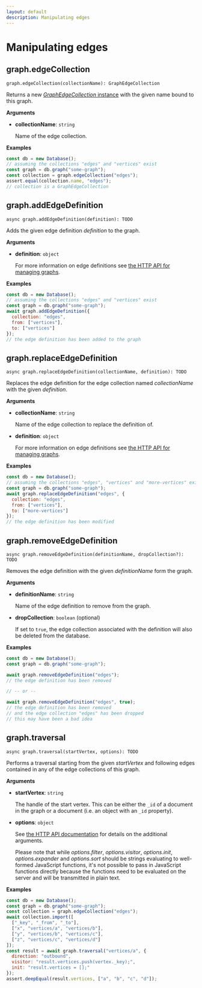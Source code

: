 ```yaml
---
layout: default
description: Manipulating edges
---
```

# Manipulating edges

## graph.edgeCollection

`graph.edgeCollection(collectionName): GraphEdgeCollection`

Returns a new [_GraphEdgeCollection_ instance](js-reference-graph-edge-collection.html) with
the given name bound to this graph.

**Arguments**

- **collectionName**: `string`

  Name of the edge collection.

**Examples**

```js
const db = new Database();
// assuming the collections "edges" and "vertices" exist
const graph = db.graph("some-graph");
const collection = graph.edgeCollection("edges");
assert.equal(collection.name, "edges");
// collection is a GraphEdgeCollection
```

## graph.addEdgeDefinition

`async graph.addEdgeDefinition(definition): TODO`

Adds the given edge definition _definition_ to the graph.

**Arguments**

- **definition**: `object`

  For more information on edge definitions see
  [the HTTP API for managing graphs](../http/gharial-management.html).

**Examples**

```js
const db = new Database();
// assuming the collections "edges" and "vertices" exist
const graph = db.graph("some-graph");
await graph.addEdgeDefinition({
  collection: "edges",
  from: ["vertices"],
  to: ["vertices"]
});
// the edge definition has been added to the graph
```

## graph.replaceEdgeDefinition

`async graph.replaceEdgeDefinition(collectionName, definition): TODO`

Replaces the edge definition for the edge collection named _collectionName_ with
the given _definition_.

**Arguments**

- **collectionName**: `string`

  Name of the edge collection to replace the definition of.

- **definition**: `object`

  For more information on edge definitions see
  [the HTTP API for managing graphs](../http/gharial-management.html).

**Examples**

```js
const db = new Database();
// assuming the collections "edges", "vertices" and "more-vertices" exist
const graph = db.graph("some-graph");
await graph.replaceEdgeDefinition("edges", {
  collection: "edges",
  from: ["vertices"],
  to: ["more-vertices"]
});
// the edge definition has been modified
```

## graph.removeEdgeDefinition

`async graph.removeEdgeDefinition(definitionName, dropCollection?): TODO`

Removes the edge definition with the given _definitionName_ form the graph.

**Arguments**

- **definitionName**: `string`

  Name of the edge definition to remove from the graph.

- **dropCollection**: `boolean` (optional)

  If set to `true`, the edge collection associated with the definition will also
  be deleted from the database.

**Examples**

```js
const db = new Database();
const graph = db.graph("some-graph");

await graph.removeEdgeDefinition("edges");
// the edge definition has been removed

// -- or --

await graph.removeEdgeDefinition("edges", true);
// the edge definition has been removed
// and the edge collection "edges" has been dropped
// this may have been a bad idea
```

## graph.traversal

`async graph.traversal(startVertex, options): TODO`

Performs a traversal starting from the given _startVertex_ and following edges
contained in any of the edge collections of this graph.

**Arguments**

- **startVertex**: `string`

  The handle of the start vertex. This can be either the `_id` of a document in
  the graph or a document (i.e. an object with an `_id` property).

- **options**: `object`

  See
  [the HTTP API documentation](../http/traversal.html)
  for details on the additional arguments.

  Please note that while _options.filter_, _options.visitor_, _options.init_,
  _options.expander_ and _options.sort_ should be strings evaluating to well-formed
  JavaScript functions, it's not possible to pass in JavaScript functions
  directly because the functions need to be evaluated on the server and will be
  transmitted in plain text.

**Examples**

```js
const db = new Database();
const graph = db.graph("some-graph");
const collection = graph.edgeCollection("edges");
await collection.import([
  ["_key", "_from", "_to"],
  ["x", "vertices/a", "vertices/b"],
  ["y", "vertices/b", "vertices/c"],
  ["z", "vertices/c", "vertices/d"]
]);
const result = await graph.traversal("vertices/a", {
  direction: "outbound",
  visitor: "result.vertices.push(vertex._key);",
  init: "result.vertices = [];"
});
assert.deepEqual(result.vertices, ["a", "b", "c", "d"]);
```
